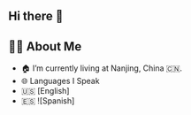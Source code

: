 ## Hi there 👋
## 👨‍💻 About Me
- 🏠 I’m currently living at Nanjing, China 🇨🇳.
- 🌐 Languages I Speak
- 🇺🇸 [English] 
- 🇪🇸 ![Spanish]
<!--
**carmencitaqiu/carmencitaqiu** is a ✨ _special_ ✨ repository because its `README.md` (this file) appears on your GitHub profile.

Here are some ideas to get you started:

- 🔭 I’m currently working on ...
- 🌱 I’m currently learning ...
- 👯 I’m looking to collaborate on ...
- 🤔 I’m looking for help with ...
- 💬 Ask me about ...
- 📫 How to reach me: ...
- 😄 Pronouns: ...
- ⚡ Fun fact: ...
-->
